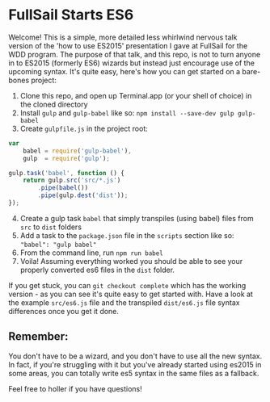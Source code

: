 # FullSail Starts ES6

Welcome! This is a simple, more detailed less whirlwind nervous talk version of the 'how to use ES2015' presentation I gave at FullSail for the WDD program. The purpose of that talk, and this repo, is not to turn anyone in to ES2015 (formerly ES6) wizards but instead just encourage use of the upcoming syntax. It's quite easy, here's how you can get started on a bare-bones project:

1. Clone this repo, and open up Terminal.app (or your shell of choice) in the cloned directory
2. Install `gulp` and `gulp-babel` like so: `npm install --save-dev gulp gulp-babel`
3. Create `gulpfile.js` in the project root:
```js
var
    babel = require('gulp-babel'),
    gulp  = require('gulp');

gulp.task('babel', function () {
    return gulp.src('src/*.js')
        .pipe(babel())
        .pipe(gulp.dest('dist'));
});
```
4. Create a gulp task `babel` that simply transpiles (using babel) files from `src` to `dist` folders
5. Add a task to the `package.json` file in the `scripts` section like so: `"babel": "gulp babel"`
6. From the command line, run `npm run babel`
7. Voila! Assuming everything worked you should be able to see your properly converted es6 files in the `dist` folder.

If you get stuck, you can `git checkout complete` which has the working version - as you can see it's quite easy to get started with. Have a look at the example `src/es6.js` file and the transpiled `dist/es6.js` file syntax differences once you get it done.

## Remember:

You don't have to be a wizard, and you don't have to use all the new syntax. In fact, if you're struggling with it but you've already started using es2015 in some areas, you can totally write es5 syntax in the same files as a fallback.

Feel free to holler if you have questions!

